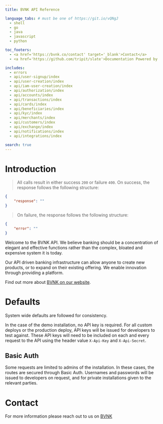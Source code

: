 ```yaml
---
title: BVNK API Reference

language_tabs: # must be one of https://git.io/vQNgJ
  - shell
  - go
  - java
  - javascript
  - python

toc_footers:
  - <a href='https://bvnk.co/contact' target='_blank'>Contact</a>
  - <a href='https://github.com/tripit/slate'>Documentation Powered by Slate</a>

includes:
  - errors
  - api/user-signup/index
  - api/user-creation/index
  - api/iam-user-creation/index
  - api/authorization/index
  - api/accounts/index
  - api/transactions/index
  - api/cards/index
  - api/beneficiaries/index
  - api/kyc/index
  - api/merchants/index
  - api/customers/index
  - api/exchange/index
  - api/notifications/index
  - api/integrations/index

search: true
---
```


# Introduction

> All calls result in either success `200` or failure `400`. On success, the response follows the following structure:

```json
{
    "response": ""
}
```

> On failure, the response follows the following structure:


```json
{
    "error": ""
}
```

Welcome to the BVNK API. We believe banking should be a concentration of elegant and effective functions rather than the complex, bloated and expensive system it is today.

Our API driven banking infrastructure can allow anyone to create new products, or to expand on their existing offering. We enable innovation through providing a platform.

Find out more about [BVNK on our website](https://bvnk.co).

# Defaults

System wide defaults are followed for consistency. 

In the case of the demo installation, no API key is required. For all custom deploys or the production deploy, API keys will be issued for developers to test against.
These API keys will need to be included on each and every request to the API using the header value `X-Api-Key` and `X-Api-Secret`.

## Basic Auth

Some requests are limited to admins of the installation. In these cases, the routes are secured through Basic Auth. Usernames and passwords will be issued to developers 
on request, and for private installations given to the relevant parties.

# Contact

For more information please reach out to us on [BVNK](https://bvnk.co/contact)
